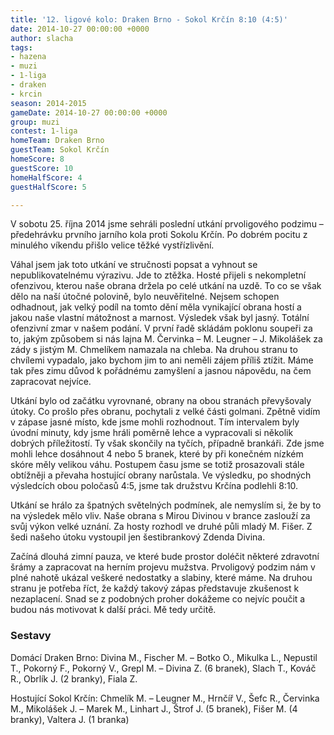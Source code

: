 ```yaml
---
title: '12. ligové kolo: Draken Brno - Sokol Krčín 8:10 (4:5)'
date: 2014-10-27 00:00:00 +0000
author: slacha
tags:
- hazena
- muzi
- 1-liga
- draken
- krcin
season: 2014-2015
gameDate: 2014-10-27 00:00:00 +0000
group: muzi
contest: 1-liga
homeTeam: Draken Brno
guestTeam: Sokol Krčín
homeScore: 8
guestScore: 10
homeHalfScore: 4
guestHalfScore: 5

---
```

V sobotu 25. října 2014 jsme sehráli poslední utkání prvoligového podzimu – předehrávku prvního jarního kola proti Sokolu Krčín. Po dobrém pocitu z minulého víkendu přišlo velice těžké vystřízlivění.

Váhal jsem jak toto utkání ve stručnosti popsat a vyhnout se nepublikovatelnému výrazivu. Jde to ztěžka. Hosté přijeli s nekompletní ofenzivou, kterou naše obrana držela po celé utkání na uzdě. To co se však dělo na naší útočné polovině, bylo neuvěřitelné. Nejsem schopen odhadnout, jak velký podíl na tomto dění měla vynikající obrana hostí a jakou naše vlastní mátožnost a marnost. Výsledek však byl jasný. Totální ofenzivní zmar v našem podání. V první řadě skládám poklonu soupeři za to, jakým způsobem si nás lajna M. Červinka – M. Leugner – J. Mikolášek za zády s jistým M. Chmelíkem namazala na chleba. Na druhou stranu to chvílemi vypadalo, jako bychom jim to ani neměli zájem příliš ztížit. Máme tak přes zimu důvod k pořádnému zamyšlení a jasnou nápovědu, na čem zapracovat nejvíce.

Utkání bylo od začátku vyrovnané, obrany na obou stranách převyšovaly útoky. Co prošlo přes obranu, pochytali z velké části golmani. Zpětně vidím v zápase jasné místo, kde jsme mohli rozhodnout. Tím intervalem byly úvodní minuty, kdy jsme hráli poměrně lehce a vypracovali si několik dobrých příležitostí. Ty však skončily na tyčích, případně brankáři. Zde jsme mohli lehce dosáhnout 4 nebo 5 branek, které by při konečném nízkém skóre měly velikou váhu. Postupem času jsme se totiž prosazovali stále obtížněji a převaha hostující obrany narůstala. Ve výsledku, po shodných výsledcích obou poločasů 4:5, jsme tak družstvu Krčína podlehli 8:10.

Utkání se hrálo za špatných světelných podmínek, ale nemyslím si, že by to na výsledek mělo vliv. Naše obrana s Mirou Divinou v brance zaslouží za svůj výkon velké uznání. Za hosty rozhodl ve druhé půli mladý M. Fišer. Z šedi našeho útoku vystoupil jen šestibrankový Zdenda Divina.

Začíná dlouhá zimní pauza, ve které bude prostor doléčit některé  zdravotní šrámy a zapracovat na herním projevu mužstva. Prvoligový podzim nám v plné nahotě ukázal veškeré nedostatky a slabiny, které máme. Na druhou stranu je potřeba říct, že každý takový zápas představuje zkušenost k nezaplacení. Snad se z podobných proher dokážeme co nejvíc poučit a budou nás motivovat k další práci. Mě tedy určitě.


### Sestavy

Domácí Draken Brno: Divina M., Fischer M. – Botko O., Mikulka L., Nepustil T., Pokorný F., Pokorný V., Grepl M. – Divina Z. (6 branek), Slach T., Kováč R., Obrlík J. (2 branky), Fiala Z.

Hostující Sokol Krčín: Chmelík M. – Leugner M., Hrnčíř V., Šefc R., Červinka M., Mikolášek J. – Marek M., Linhart J., Štrof J. (5 branek), Fišer M. (4 branky), Valtera J. (1 branka)